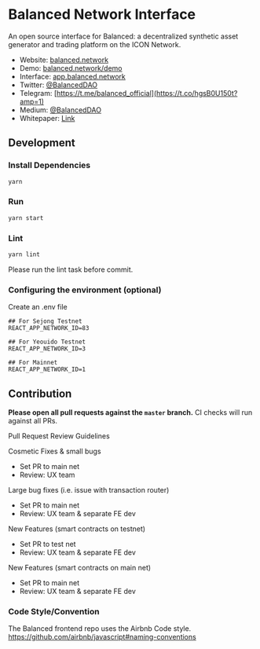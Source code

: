 # Balanced Network Interface

An open source interface for Balanced: a decentralized synthetic asset generator and trading platform on the ICON Network.

- Website: [balanced.network](https://balanced.network/)
- Demo: [balanced.network/demo](https://balanced.network/demo/)
- Interface: [app.balanced.network](https://app.balanced.network/)
- Twitter: [@BalancedDAO](https://twitter.com/BalancedDAO)
- Telegram: [https://t.me/balanced_official](https://t.co/hgsB0U150t?amp=1)
- Medium: [@BalancedDAO](https://balanceddao.medium.com/)
- Whitepaper: [Link](https://docs.balanced.network/technical/white-paper)

## Development

### Install Dependencies

```bash
yarn
```

### Run

```bash
yarn start
```

### Lint

```bash
yarn lint
```

Please run the lint task before commit.

### Configuring the environment (optional)

Create an .env file

```
## For Sejong Testnet
REACT_APP_NETWORK_ID=83

## For Yeouido Testnet
REACT_APP_NETWORK_ID=3

## For Mainnet
REACT_APP_NETWORK_ID=1

```

## Contribution

**Please open all pull requests against the `master` branch.**
CI checks will run against all PRs.

Pull Request Review Guidelines

Cosmetic Fixes & small bugs

- Set PR to main net
- Review: UX team

Large bug fixes (i.e. issue with transaction router)

- Set PR to main net
- Review: UX team & separate FE dev

New Features (smart contracts on testnet)

- Set PR to test net
- Review: UX team & separate FE dev

New Features (smart contracts on main net)

- Set PR to main net
- Review: UX team & separate FE dev

### Code Style/Convention

The Balanced frontend repo uses the Airbnb Code style.
https://github.com/airbnb/javascript#naming-conventions
